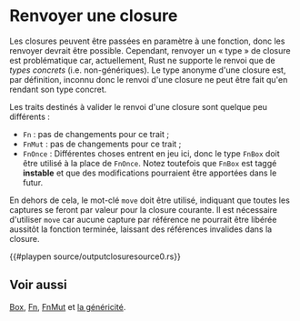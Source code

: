# Renvoyer une closure

Les closures peuvent être passées en paramètre à une fonction, donc les renvoyer devrait être possible. Cependant, renvoyer un « type » de closure est problématique car, actuellement, Rust ne supporte le renvoi que de *types concrets* (i.e. non-génériques). Le type anonyme d'une closure est, par définition, inconnu donc le renvoi d'une closure ne peut être fait qu'en rendant son type concret.

Les traits destinés à valider le renvoi d'une closure sont quelque peu différents :


* `Fn` : pas de changements pour ce trait ;
* `FnMut` : pas de changements pour ce trait ;
* `FnOnce` : Différentes choses entrent en jeu ici, donc le type `FnBox` doit être utilisé à la place de `FnOnce`. Notez toutefois que `FnBox` est taggé **instable** et que des modifications pourraient être apportées dans le futur.

En dehors de cela, le mot-clé `move` doit être utilisé, indiquant que toutes les captures se feront par valeur pour la closure courante. Il est nécessaire d'utiliser `move` car aucune capture par référence ne pourrait être libérée aussitôt la fonction terminée, laissant des références invalides dans la closure.

{{#playpen source/outputclosuresource0.rs}}

## Voir aussi

[Box](../chapitre17/boxpiletas.html), [Fn](http://doc.rust-lang.org/std/ops/trait.Fn.html), [FnMut](http://doc.rust-lang.org/std/ops/trait.FnMut.html) et [la généricité](../chapitre12/genericite.html).